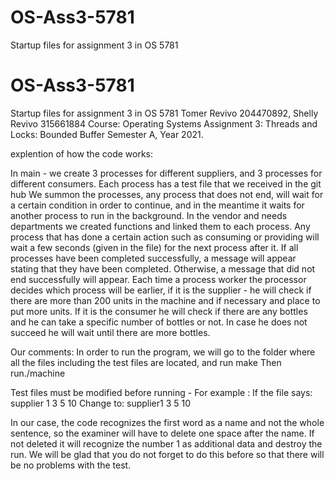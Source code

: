 # OS-Ass3-5781
Startup files for assignment 3 in OS 5781
 


# OS-Ass3-5781
Startup files for assignment 3 in OS 5781
Tomer Revivo 204470892, Shelly Revivo 315661884
Course: Operating Systems
Assignment 3: Threads and Locks: Bounded Buffer
Semester A, Year 2021.

explention of how the code works:

In main - we create 3 processes for different suppliers, and 3 processes for different consumers.
Each process has a test file that we received in the git hub
We summon the processes, any process that does not end, will wait for a certain condition in order to continue, and in the meantime it waits for another process to run in the background.
In the vendor and needs departments we created functions and linked them to each process.
Any process that has done a certain action such as consuming or providing will wait a few seconds (given in the file) for the next process after it.
If all processes have been completed successfully, a message will appear stating that they have been completed. Otherwise, a message that did not end successfully will appear.
Each time a process worker the processor decides which process will be earlier, if it is the supplier - he will check if there are more than 200 units in the machine and if necessary and place to put more units.
If it is the consumer he will check if there are any bottles and he can take a specific number of bottles or not. In case he does not succeed he will wait until there are more bottles.




Our comments:
In order to run the program, we will go to the folder where all the files including the test files are located, and run make
Then run./machine

Test files must be modified before running -
For example :
If the file says:
supplier 1
3
5
10
Change to:
supplier1
3
5
10

In our case, the code recognizes the first word as a name and not the whole sentence, so the examiner will have to delete one space after the name. If not deleted it will recognize the number 1 as additional data and destroy the run. We will be glad that you do not forget to do this before so that there will be no problems with the test.
